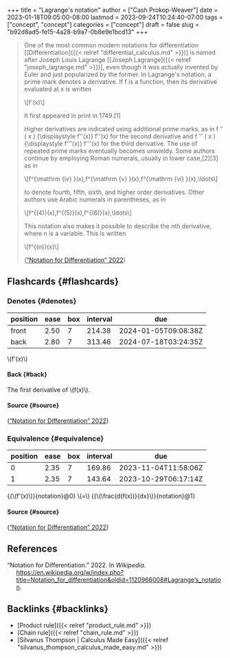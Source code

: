 +++
title = "Lagrange's notation"
author = ["Cash Prokop-Weaver"]
date = 2023-01-18T09:05:00-08:00
lastmod = 2023-09-24T10:24:40-07:00
tags = ["concept", "concept"]
categories = ["concept"]
draft = false
slug = "b92d8ad5-fe15-4a28-b9a7-0b8e9e1bcd13"
+++

> One of the most common modern notations for differentiation [[Differentiation]({{< relref "differential_calculus.md" >}})] is named after Joseph Louis Lagrange [[Joseph Lagrange]({{< relref "joseph_lagrange.md" >}})], even though it was actually invented by Euler and just popularized by the former. In Lagrange's notation, a prime mark denotes a derivative. If f is a function, then its derivative evaluated at x is written
>
> \\[f'(x)\\]
>
> It first appeared in print in 1749.[1]
>
> Higher derivatives are indicated using additional prime marks, as in f ″ ( x ) {\displaystyle f''(x)} f''(x) for the second derivative and f ‴ ( x ) {\displaystyle f'''(x)} f'''(x) for the third derivative. The use of repeated prime marks eventually becomes unwieldy. Some authors continue by employing Roman numerals, usually in lower case,[2][3] as in
>
> \\[f^{\mathrm {iv} }(x),f^{\mathrm {v} }(x),f^{\mathrm {vi} }(x),\ldots\\]
>
> to denote fourth, fifth, sixth, and higher order derivatives. Other authors use Arabic numerals in parentheses, as in
>
> \\[f^{(4)}(x),f^{(5)}(x),f^{(6)}(x),\ldots\\]
>
> This notation also makes it possible to describe the nth derivative, where n is a variable. This is written
>
> \\[f^{(n)}(x)\\]
>
> (<a href="#citeproc_bib_item_1">“Notation for Differentiation” 2022</a>)


## Flashcards {#flashcards}


### Denotes {#denotes}

| position | ease | box | interval | due                  |
|----------|------|-----|----------|----------------------|
| front    | 2.50 | 7   | 214.38   | 2024-01-05T09:08:38Z |
| back     | 2.80 | 7   | 313.46   | 2024-07-18T03:24:35Z |

\\(f'(x)\\)


#### Back {#back}

The first derivative of \\(f(x)\\).


#### Source {#source}

(<a href="#citeproc_bib_item_1">“Notation for Differentiation” 2022</a>)


### Equivalence {#equivalence}

| position | ease | box | interval | due                  |
|----------|------|-----|----------|----------------------|
| 0        | 2.35 | 7   | 169.86   | 2023-11-04T11:58:06Z |
| 1        | 2.35 | 7   | 143.64   | 2023-10-29T06:17:14Z |

{{\\(f'(x)\\)}{notation}@0} \\(=\\) {{\\(\frac{d(f(x))}{dx}\\)}{notation}@1}


#### Source {#source}

(<a href="#citeproc_bib_item_1">“Notation for Differentiation” 2022</a>)

## References

<style>.csl-entry{text-indent: -1.5em; margin-left: 1.5em;}</style><div class="csl-bib-body">
  <div class="csl-entry"><a id="citeproc_bib_item_1"></a>“Notation for Differentiation.” 2022. In <i>Wikipedia</i>. <a href="https://en.wikipedia.org/w/index.php?title=Notation_for_differentiation&oldid=1120966008#Lagrangeʼs_notation">https://en.wikipedia.org/w/index.php?title=Notation_for_differentiation&#38;oldid=1120966008#Lagrange’s_notation</a>.</div>
</div>


## Backlinks {#backlinks}

-   [Product rule]({{< relref "product_rule.md" >}})
-   [Chain rule]({{< relref "chain_rule.md" >}})
-   [Silvanus Thompson | Calculus Made Easy]({{< relref "silvanus_thompson_calculus_made_easy.md" >}})

